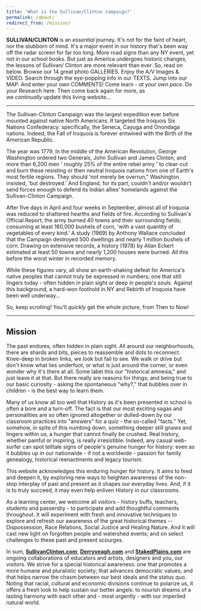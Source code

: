 ```yaml
---
title: 'What is the Sullivan/Clinton Campaign?'
permalink: /about/
redirect_from: /mission/
---
```

**SULLIVAN/CLINTON** is an _essential_ journey. It's not for the faint of heart, nor the stubborn of mind. It's a major event in our history that's been way off the radar screen for far too long. More road signs than any NY event, yet not in our school books. But just as America undergoes historic changes, the lessons of Sullivan/ Clinton are more relevant than ever. So, read on below. Browse our 14 great photo GALLERIES. Enjoy the A/V Images & VIDEO. Search through the eye-popping info in our TEXTS. Jump into our MAP. And enter your own COMMENTS! Come learn - _at your own pace_. Do your Research here. Then come back again for more, as we _continually_ update this living website...

***
The Sullivan-Clinton Campaign was the largest expedition ever before mounted against native North Americans. It targeted the Iroquois Six Nations Confederacy: specifically, the Seneca, Cayuga and Onondaga nations. Indeed, the Fall of Iroquoia is forever entwined with the Birth of the American Republic.

The year was 1779\. In the middle of the American Revolution, George Washington ordered two Generals, John Sullivan and James Clinton, and more than 6,200 men ' roughly 25% of the entire rebel army ' to clear-cut and burn these resisting or then neutral Iroquois nations from one of Earth's most fertile regions. They should 'not merely be overrun," Washington insisted, 'but destroyed.' And England, for its part, couldn't and/or wouldn't send forces enough to defend its Indian allies' homelands against the Sullivan-Clinton Campaign.

After five days in April and four weeks in September, almost all of Iroquoia was reduced to shattered hearths and fields of fire. According to Sullivan's Official Report, the army burned 40 towns and their surrounding fields; consuming at least 160,000 bushels of corn, 'with a vast quantity of vegetables of every kind.' A study (1969) by Anthony Wallace concluded that the Campaign destroyed 500 dwellings and nearly 1 million bushels of corn. Drawing on extensive records, a history (1978) by Allan Eckert estimated at least 50 towns and nearly 1,200 houses were burned. All this before the worst winter in recorded memory.

While these figures vary, all show an earth-shaking defeat for America's native peoples that cannot truly be expressed in numbers; one that still lingers today - often hidden in plain sight or deep in people's souls. Against this background, a hard-won foothold in NY and Rebirth of Iroquoia have been well underway...

So, keep scrolling! You'll _quickly_ get the whole picture, from Then to Now!
***

## Mission
The past endures, often hidden in plain sight. All around our neighborhoods, there are shards and bits, pieces to reassemble and dots to reconnect. Knee-deep in broken links, we look but fail to see. We walk or drive but don't know what lies underfoot, or what is just around the corner, or even wonder why it's there at all. Some label this our "historical amnesia," and just leave it at that. But there really are reasons for things; and being true to our basic curiosity - asking the spontaneous "why?," that bubbles over in children - is the best way to learn them.

Many of us know all too well that History as it's been presented in school is often a bore and a turn-off. The fact is that our most exciting sagas and personalities are so often ignored altogether or dulled-down by our classroom practices into "answers" for a quiz - the so-called "facts." Yet, somehow, in spite of this numbing down, something deeper still gnaws and lingers within us, a hunger that cannot finally be crushed. Real history, whether painful or inspiring, is really irresistible. Indeed, any casual web-surfer can spot telltale signs of people's genuine hunger for history: even as it bubbles up in our nationwide - if not a worldwide - passion for family genealogy, historical reenactments and legacy tourism.

This website acknowledges this enduring hunger for history. It aims to feed and deepen it, by exploring new ways to heighten awareness of the non-stop interplay of past and present as it shapes our everyday lives. And, if it is to truly succeed, it may even help enliven History in our classrooms.

As a learning center, we welcome all visitors - history buffs, teachers, students and passersby - to participate and add thoughtful comments throughout. It will experiment with fresh and innovative techniques to explore and refresh our awareness of the great historical themes -- Dispossession, Race Relations, Social Justice and Healing Nature. And it will cast new light on forgotten people and watershed events; and on select challenges to these past and present scourges.

In sum, [**SullivanClinton.com**](/), **[Derryveagh.com](http://Derryveagh.com "Derryveagh.com")** and **[StakedPlains.com](http://StakedPlains.com "StakedPlains.com")** are ongoing collaborations of educators and artists, designers and you, our visitors. We strive for a special historical awareness: one that promotes a more humane and pluralistic society; that advances democratic values; and that helps narrow the chasm between our best ideals and the status quo. Noting that racial, cultural and economic divisions continue to polarize us, it offers a fresh look to help sustain our better angels: to nourish dreams of a lasting harmony with each other and - most urgently - with our imperiled natural world.
